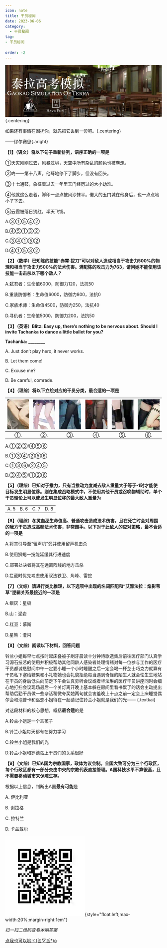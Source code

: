 ```yaml
---
icon: note
title: 干员秘闻
date: 2023-06-06
category:
  - 干员秘闻
tag:
- 干员秘闻

order: -2
---
```


![](./res/ope_sec/topic.webp) {.centering}

如果还有事情在困扰你，就先把它丢到一旁吧。{.centering}

——缪尔赛思{.aright}

<!-- more -->

**【1】（语文）将以下句子重新排列，语序正确的一项是**

①天灾刚刚过去，风暴过境，天空中所有杂乱的颜色也被卷走。

②咚——第十八声。他蓦地停下了脚步，但没有回头。

③十七通鼓，象征着过去一年里玉门经历过的大小劫难。

④他就这么走着，脚印一点点被风沙抹平。偌大的玉门城在他身后，也一点点地小了下去。

⑤云霞被落日烫红，半天飞锦。

A.③①⑤④②

B.④⑤①③②

C.③④①⑤②

D.④①⑤③②

**【2】（数学）已知陈的技能“赤霄·拔刀”可以对敌人造成相当于攻击力500%的物理和相当于攻击力500%的法术伤害。满配陈的攻击力为763，请问她不能使用该技能一击击杀以下哪个敌人？**

A.弑君者：生命值6000，防御力120，法抗50

B.重装防御者：生命值6000，防御力800，法抗0

C.家族术师：生命值4500，防御力250，法抗40

D.寻仇者：生命值5000，防御力200，法抗50

**【3】（英语）Blitz: Easy up, there’s nothing to be nervous about. Should I invite Tachanka to dance a little ballet for you?**

**Tachanka: ________**

A. Just don’t play hero, it never works.

B. Let them come!

C. Excuse me?

D. Be careful, comrade.

**【4】（理综）将以下立绘对应的干员分类，最合适的一项是**

| ![](./res/ope_sec/q4_1.webp) | ![](./res/ope_sec/q4_2.webp) | ![](./res/ope_sec/q4_3.webp) | ![](./res/ope_sec/q4_4.webp) | ![](./res/ope_sec/q4_5.webp) | ![](./res/ope_sec/q4_6.webp) |
| :---: | :---: | :---: | :---: | :---: | :---: |
| ①. | ②. | ③. | ④. | ⑤. | ⑥. |

A.①②③/④⑤⑥

B.①③④/②⑤⑥

C.①③⑥/②④⑤

D.③④⑤/①②⑥

**【5】（理综）已知对于推力，只有当推动力度减去敌人重量大于等于-1时才能使目标发生明显位移。则在集成战略模式中，不使用其他干员或召唤物辅助时，单个干员理论上可以使发生明显位移的最大敌人重量为**

|||||
| :---: | :---: | :---: | :---: |
| A. 5 | B. 6 | C. 7 | D. 8 |

**【6】（理综）冬灵血巫生命值高、普通攻击造成法术伤害，且在死亡时会对周围的我方干员造成高额法术伤害，非常棘手。以下对于此敌人的应对策略，最不合适的一项是**

A.将其引导至“留声机”旁并使用留声机击杀

B.使用狮蝎一技能延缓其行进速度

C.部署处决者将其在远离阵线的地方击杀

D.拦截时优先考虑使用驭法铁卫、角峰、雷蛇

**【7】（文综）请进行类比推理，以下选项中出现的名词匹配和“艾雅法拉：焰影苇草”逻辑关系最接近的一项是**

A.银灰：星极

B.山：泥岩

C.红豆：慕斯

D.星熊：澄闪

**【8】（文综）阅读以下材料，回答问题**

铃兰小姐每早七点按时起床叠被子刷牙晨读十分钟诗歌选集后前往医疗部门认真学习源石技艺的使用并积极帮助其他同龄人感染者处理情绪对每一位参与工作的医疗干员都诚恳慰问中午一定要小睡一个小时睡醒之后一定会喝一杯芝士巧克力就算有干员私下塞给糖果和小礼物她也会礼貌拒绝每当遇到奇怪的陌生人就会怯生生地站在干员的身后低头向前走下午会认真旁听会议或者华法琳的医疗干员讲座同时会细心地打扫会议现场最后一个关灯离开晚上基本躲在房间里看书累了的话会主动提出帮助后勤干员做一些杂活稍微夸奖她两句就会害羞晚上十点之前一定会上床睡觉偶尔会和泡普卡和巫恋小姐待在一起请记住铃兰小姐就是我们的光—— {.textkai}

对这段材料的核心思想，概括**最合适**的是

A.铃兰小姐是一个乖孩子

B.铃兰小姐每天都有在努力学习

C.铃兰小姐是我们的光

D.铃兰小姐和罗德岛上干员们的关系很好

**【9】（文综）已知A国为宗教国家，政体为议会制。全国大致可分为三个行政区，每个行政区都有一部分交由中央的宗教代表直接管理。A国科技水平不算很高，且不需要移动城市来保障生存。**

根据以上信息，判断出A国**最有可能**是

A. 伊比利亚

B. 谢拉格

C. 拉特兰

D. 卡兹戴尔

![](./res/ope_sec/answer.webp){style="float:left;max-width:20%;margin-right:1em"}

*扫一扫二维码查看本期答案*

[点我也可以哟ヾ(≧▽≦*)o](https://www.wjx.cn/vm/tF53jwr.aspx)<eod />

<FakeAds />